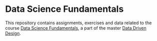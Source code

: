 # Data Science Fundamentals
This repository contains assignments, exercises and data related to the course [Data Science Fundamentals](https://learn.hu.nl/course/view.php?id=798), a part of the master [Data Driven Design](https://learn.hu.nl/course/index.php?categoryid=93).